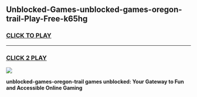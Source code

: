 
## Unblocked-Games-unblocked-games-oregon-trail-Play-Free-k65hg
<h3>
<a href="https://premium76.site?title=unblocked-games-oregon-trail&ref=18A">CLICK TO PLAY</a></h3>
<hr>

<h3>
<a href="https://premium76.site?title=unblocked-games-oregon-trail&ref=18A">CLICK 2 PLAY</a>
  
</h3>

<a href="https://premium76.site?title=unblocked-games-oregon-trail&ref=18A"><img src="https://clearcache.store/games.png"></a>


**unblocked-games-oregon-trail games unblocked: Your Gateway to Fun and Accessible Online Gaming**
